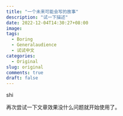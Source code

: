 ```yaml
---
title: "一个未来可能会写的故事"
description: "试一下描述"
date: 2022-12-04T14:30:27+08:00
image: 
tags:
  - Boring
  - Generalaudience
  - 试试中文
categories:
  - Original
slug: original
comments: true
draft: false
---
```


shi

再次尝试一下文章效果没什么问题就开始使用了。